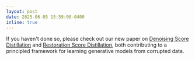 ```yaml
---
layout: post
date: 2025-06-05 15:59:00-0400
inline: true
---
```


If you haven't done so, please check out our new paper on [Denoising Score Distillation](https://arxiv.org/abs/2503.07578) and [Restoration Score Distillation](https://arxiv.org/abs/2505.13377), both contributing to a principled framework for learning generative models from corrupted data. 
